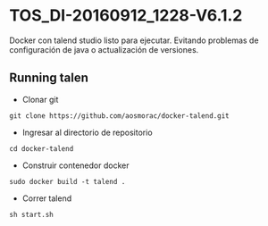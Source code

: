 # TOS_DI-20160912_1228-V6.1.2

Docker con talend studio listo para ejecutar. Evitando problemas de configuración de java o actualización de versiones.

## Running talen

* Clonar git
```
git clone https://github.com/aosmorac/docker-talend.git
```

* Ingresar al directorio de repositorio
```
cd docker-talend
```

* Construir contenedor docker
```
sudo docker build -t talend .
```

* Correr talend
```
sh start.sh
```